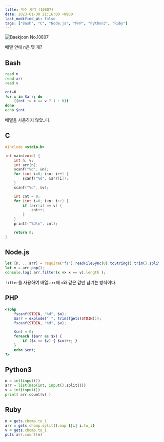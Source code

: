 ```yaml
---
title: 개수 세기 (10807)
date: 2023-01-30 21:16:00 +0900
last_modified_at: false
tags: ["Bash", "C", "Node.js", "PHP", "Python3", "Ruby"]
---
```


![Baekjoon No.10807](https://cdn.jsdelivr.net/gh/kimzuni/cdn/blog/baekjoon-10807.png)

배열 안에 n은 몇 개?

## Bash

```bash
read n
read arr
read v

cnt=0
for x in $arr; do
	((cnt += x == v ? 1 : 0))
done
echo $cnt
```

배열을 사용하지 않았..다.

## C

```c
#include <stdio.h>

int main(void) {
	int n, v;
	int arr[n];
	scanf("%d", &n);
	for (int i=0; i<n; i++) {
		scanf("%d", &arr[i]);
	}
	scanf("%d", &v);

	int cnt = 0;
	for (int i=0; i<n; i++) {
		if (arr[i] == v) {
			cnt++;
		}
	}
	printf("%d\n", cnt);

	return 0;
}
```

## Node.js

```javascript
let [n, ...arr] = require("fs").readFileSync(0).toString().trim().split(/ |\n/).map(Number);
let v = arr.pop();
console.log( arr.filter(x => x == v).length );
```

`filter`를 사용하여 배열 `arr`에 `v`와 같은 값만 남기는 방식이다.

## PHP

```php
<?php
	fscanf(STDIN, "%d", $n);
	$arr = explode(" ", trim(fgets(STDIN)));
	fscanf(STDIN, "%d", $v);

	$cnt = 0;
	foreach ($arr as $x) {
		if ($x == $v) { $cnt++; }
	}
	echo $cnt;
?>
```

## Python3

```python
n = int(input())
arr = list(map(int, input().split()))
v = int(input())
print( arr.count(v) )
```

## Ruby

```ruby
n = gets.chomp.to_i
arr = gets.chomp.split().map {|i| i.to_i}
v = gets.chomp.to_i
puts arr.count(v)
```
